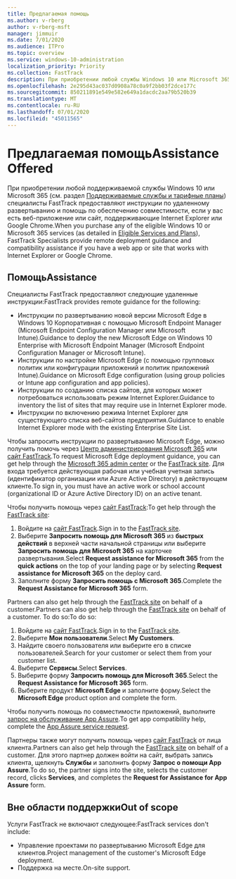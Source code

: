 ```yaml
---
title: Предлагаемая помощь
ms.author: v-rberg
author: v-rberg-msft
manager: jimmuir
ms.date: 7/01/2020
ms.audience: ITPro
ms.topic: overview
ms.service: windows-10-administration
localization_priority: Priority
ms.collection: FastTrack
description: При приобретении любой службы Windows 10 или Microsoft 365 (см. раздел "Поддерживаемые службы и тарифные планы") специалисты FastTrack предоставляют инструкции по удаленному развертыванию и помощь по обеспечению совместимости, если у вас есть веб-приложение или сайт, поддерживающие Internet Explorer или Google Chrome.
ms.openlocfilehash: 2e295d43ac037d0908a78c0a9f2bb03f2dce177c
ms.sourcegitcommit: 850211891e549e582e649a1dacdc2aa79b520b39
ms.translationtype: MT
ms.contentlocale: ru-RU
ms.lasthandoff: 07/01/2020
ms.locfileid: "45011565"
---
```

# <a name="assistance-offered"></a><span data-ttu-id="34cd7-103">Предлагаемая помощь</span><span class="sxs-lookup"><span data-stu-id="34cd7-103">Assistance Offered</span></span>

<span data-ttu-id="34cd7-104">При приобретении любой поддерживаемой службы Windows 10 или Microsoft 365 (см. раздел [Поддерживаемые службы и тарифные планы](M365-eligible-services-and-plans.md)) специалисты FastTrack предоставляют инструкции по удаленному развертыванию и помощь по обеспечению совместимости, если у вас есть веб-приложение или сайт, поддерживающие Internet Explorer или Google Chrome.</span><span class="sxs-lookup"><span data-stu-id="34cd7-104">When you purchase any of the eligible Windows 10 or Microsoft 365 services (as detailed in [Eligible Services and Plans](M365-eligible-services-and-plans.md)), FastTrack Specialists provide remote deployment guidance and compatibility assistance if you have a web app or site that works with Internet Explorer or Google Chrome.</span></span> 

## <a name="assistance"></a><span data-ttu-id="34cd7-105">Помощь</span><span class="sxs-lookup"><span data-stu-id="34cd7-105">Assistance</span></span>

<span data-ttu-id="34cd7-106">Специалисты FastTrack предоставляют следующие удаленные инструкции:</span><span class="sxs-lookup"><span data-stu-id="34cd7-106">FastTrack provides remote guidance for the following:</span></span>
- <span data-ttu-id="34cd7-107">Инструкции по развертыванию новой версии Microsoft Edge в Windows 10 Корпоративная с помощью Microsoft Endpoint Manager (Microsoft Endpoint Configuration Manager или Microsoft Intune).</span><span class="sxs-lookup"><span data-stu-id="34cd7-107">Guidance to deploy the new Microsoft Edge on Windows 10 Enterprise with Microsoft Endpoint Manager (Microsoft Endpoint Configuration Manager or Microsoft Intune).</span></span>
- <span data-ttu-id="34cd7-108">Инструкции по настройке Microsoft Edge (с помощью групповых политик или конфигурации приложений и политик приложений Intune).</span><span class="sxs-lookup"><span data-stu-id="34cd7-108">Guidance on Microsoft Edge configuration (using group policies or Intune app configuration and app policies).</span></span>
- <span data-ttu-id="34cd7-109">Инструкции по созданию списка сайтов, для которых может потребоваться использовать режим Internet Explorer.</span><span class="sxs-lookup"><span data-stu-id="34cd7-109">Guidance to inventory the list of sites that may require use in Internet Explorer mode.</span></span>
- <span data-ttu-id="34cd7-110">Инструкции по включению режима Internet Explorer для существующего списка веб-сайтов предприятия.</span><span class="sxs-lookup"><span data-stu-id="34cd7-110">Guidance to enable Internet Explorer mode with the existing Enterprise Site List.</span></span>

<span data-ttu-id="34cd7-111">Чтобы запросить инструкции по развертыванию Microsoft Edge, можно получить помочь через [Центр администрирования Microsoft 365](https://go.microsoft.com/fwlink/?linkid=2032704) или [сайт FastTrack](https://go.microsoft.com/fwlink/?linkid=780698).</span><span class="sxs-lookup"><span data-stu-id="34cd7-111">To request Microsoft Edge deployment guidance, you can get help through the [Microsoft 365 admin center](https://go.microsoft.com/fwlink/?linkid=2032704) or the [FastTrack site](https://go.microsoft.com/fwlink/?linkid=780698).</span></span> <span data-ttu-id="34cd7-112">Для входа требуется действующая рабочая или учебная учетная запись (идентификатор организации или Azure Active Directory) в действующем клиенте.</span><span class="sxs-lookup"><span data-stu-id="34cd7-112">To sign in, you must have an active work or school account (organizational ID or Azure Active Directory ID) on an active tenant.</span></span> 

<span data-ttu-id="34cd7-113">Чтобы получить помощь через [сайт FastTrack](https://go.microsoft.com/fwlink/?linkid=780698):</span><span class="sxs-lookup"><span data-stu-id="34cd7-113">To get help through the [FastTrack site](https://go.microsoft.com/fwlink/?linkid=780698):</span></span> 
1.    <span data-ttu-id="34cd7-114">Войдите на [сайт FastTrack](https://go.microsoft.com/fwlink/?linkid=780698).</span><span class="sxs-lookup"><span data-stu-id="34cd7-114">Sign in to the [FastTrack site](https://go.microsoft.com/fwlink/?linkid=780698).</span></span> 
2.    <span data-ttu-id="34cd7-115">Выберите **Запросить помощь для Microsoft 365** из **быстрых действий** в верхней части начальной страницы или выберите **Запросить помощь для Microsoft 365** на карточке развертывания.</span><span class="sxs-lookup"><span data-stu-id="34cd7-115">Select **Request assistance for Microsoft 365** from the **quick actions** on the top of your landing page or by selecting **Request assistance for Microsoft 365** on the deploy card.</span></span>
3.    <span data-ttu-id="34cd7-116">Заполните форму **Запросить помощь с Microsoft 365**.</span><span class="sxs-lookup"><span data-stu-id="34cd7-116">Complete the **Request Assistance for Microsoft 365** form.</span></span>
  
<span data-ttu-id="34cd7-117">Partners can also get help through the [FastTrack site](https://go.microsoft.com/fwlink/?linkid=780698) on behalf of a customer.</span><span class="sxs-lookup"><span data-stu-id="34cd7-117">Partners can also get help through the [FastTrack site](https://go.microsoft.com/fwlink/?linkid=780698) on behalf of a customer.</span></span> <span data-ttu-id="34cd7-118">To do so:</span><span class="sxs-lookup"><span data-stu-id="34cd7-118">To do so:</span></span>
1.    <span data-ttu-id="34cd7-119">Войдите на [сайт FastTrack](https://go.microsoft.com/fwlink/?linkid=780698).</span><span class="sxs-lookup"><span data-stu-id="34cd7-119">Sign in to the [FastTrack site](https://go.microsoft.com/fwlink/?linkid=780698).</span></span> 
2.    <span data-ttu-id="34cd7-120">Выберите **Мои пользователи**.</span><span class="sxs-lookup"><span data-stu-id="34cd7-120">Select **My Customers**.</span></span>
3.    <span data-ttu-id="34cd7-121">Найдите своего пользователя или выберите его в списке пользователей.</span><span class="sxs-lookup"><span data-stu-id="34cd7-121">Search for your customer or select them from your customer list.</span></span>
4.    <span data-ttu-id="34cd7-122">Выберите **Сервисы**.</span><span class="sxs-lookup"><span data-stu-id="34cd7-122">Select **Services**.</span></span>
5.    <span data-ttu-id="34cd7-123">Выберите форму **Запросить помощь для Microsoft 365**.</span><span class="sxs-lookup"><span data-stu-id="34cd7-123">Select the **Request Assistance for Microsoft 365** form.</span></span>
6.    <span data-ttu-id="34cd7-124">Выберите продукт **Microsoft Edge** и заполните форму.</span><span class="sxs-lookup"><span data-stu-id="34cd7-124">Select the **Microsoft Edge** product option and complete the form.</span></span>
 
<span data-ttu-id="34cd7-125">Чтобы получить помощь по совместимости приложений, выполните [запрос на обслуживание App Assure](https://go.microsoft.com/fwlink/?linkid=2022721).</span><span class="sxs-lookup"><span data-stu-id="34cd7-125">To get app compatibility help, complete the [App Assure service request](https://go.microsoft.com/fwlink/?linkid=2022721).</span></span>

<span data-ttu-id="34cd7-126">Партнеры также могут получить помощь через [сайт FastTrack](https://go.microsoft.com/fwlink/?linkid=780698) от лица клиента.</span><span class="sxs-lookup"><span data-stu-id="34cd7-126">Partners can also get help through the [FastTrack site](https://go.microsoft.com/fwlink/?linkid=780698) on behalf of a customer.</span></span> <span data-ttu-id="34cd7-127">Для этого партнер должен войти на сайт, выбрать запись клиента, щелкнуть **Службы** и заполнить форму **Запрос о помощи App Assure**.</span><span class="sxs-lookup"><span data-stu-id="34cd7-127">To do so, the partner signs into the site, selects the customer record, clicks **Services**, and completes the **Request for Assistance for App Assure** form.</span></span>

## <a name="out-of-scope"></a><span data-ttu-id="34cd7-128">Вне области поддержки</span><span class="sxs-lookup"><span data-stu-id="34cd7-128">Out of scope</span></span>

<span data-ttu-id="34cd7-129">Услуги FastTrack не включают следующее:</span><span class="sxs-lookup"><span data-stu-id="34cd7-129">FastTrack services don't include:</span></span>
- <span data-ttu-id="34cd7-130">Управление проектами по развертыванию Microsoft Edge для клиентов.</span><span class="sxs-lookup"><span data-stu-id="34cd7-130">Project management of the customer's Microsoft Edge deployment.</span></span>
- <span data-ttu-id="34cd7-131">Поддержка на месте.</span><span class="sxs-lookup"><span data-stu-id="34cd7-131">On-site support.</span></span>

